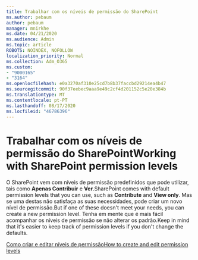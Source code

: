 ```yaml
---
title: Trabalhar com os níveis de permissão do SharePoint
ms.author: pebaum
author: pebaum
manager: mnirkhe
ms.date: 04/21/2020
ms.audience: Admin
ms.topic: article
ROBOTS: NOINDEX, NOFOLLOW
localization_priority: Normal
ms.collection: Adm_O365
ms.custom:
- "9000165"
- "3164"
ms.openlocfilehash: e0a3270af310e25cd7b8b37faccbd29214ea4b47
ms.sourcegitcommit: 90f37eebec9aaa9e49c2cf4d201152c5e20e384b
ms.translationtype: MT
ms.contentlocale: pt-PT
ms.lasthandoff: 08/17/2020
ms.locfileid: "46786396"
---
```

# <a name="working-with-sharepoint-permission-levels"></a><span data-ttu-id="19dc3-102">Trabalhar com os níveis de permissão do SharePoint</span><span class="sxs-lookup"><span data-stu-id="19dc3-102">Working with SharePoint permission levels</span></span>

<span data-ttu-id="19dc3-103">O SharePoint vem com níveis de permissão predefinidos que pode utilizar, tais como **Apenas Contribuir** e **Ver**.</span><span class="sxs-lookup"><span data-stu-id="19dc3-103">SharePoint comes with default permission levels that you can use, such as **Contribute** and **View only**.</span></span> <span data-ttu-id="19dc3-104">Mas se uma destas não satisfaça as suas necessidades, pode criar um novo nível de permissão.</span><span class="sxs-lookup"><span data-stu-id="19dc3-104">But if one of these doesn't meet your needs, you can create a new permission level.</span></span> <span data-ttu-id="19dc3-105">Tenha em mente que é mais fácil acompanhar os níveis de permissão se não alterar os padrão.</span><span class="sxs-lookup"><span data-stu-id="19dc3-105">Keep in mind that it's easier to keep track of permission levels if you don't change the defaults.</span></span>

[<span data-ttu-id="19dc3-106">Como criar e editar níveis de permissão</span><span class="sxs-lookup"><span data-stu-id="19dc3-106">How to create and edit permission levels</span></span>](https://docs.microsoft.com/sharepoint/how-to-create-and-edit-permission-levels)